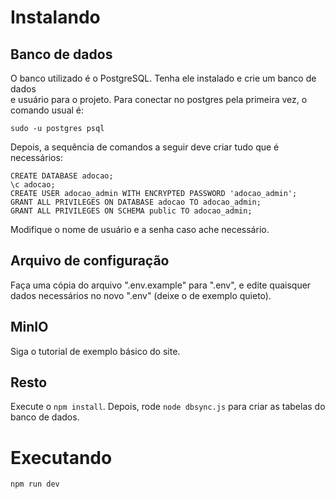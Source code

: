 # Instalando 

## Banco de dados

O banco utilizado é o PostgreSQL. Tenha ele instalado e crie um banco de dados  
e usuário para o projeto. Para conectar no postgres pela primeira vez,
o comando usual é:

`sudo -u postgres psql`

Depois, a sequência de comandos a seguir deve criar tudo que é necessários:

```
CREATE DATABASE adocao;
\c adocao;
CREATE USER adocao_admin WITH ENCRYPTED PASSWORD 'adocao_admin';
GRANT ALL PRIVILEGES ON DATABASE adocao TO adocao_admin;
GRANT ALL PRIVILEGES ON SCHEMA public TO adocao_admin;
```

Modifique o nome de usuário e a senha caso ache necessário.

## Arquivo de configuração

Faça uma cópia do arquivo ".env.example" para ".env", e edite quaisquer dados necessários
no novo ".env" (deixe o de exemplo quieto).

## MinIO

Siga o tutorial de exemplo básico do site.

## Resto

Execute o `npm install`. Depois, rode `node dbsync.js` para criar as tabelas do banco de dados.

# Executando

`npm run dev`


